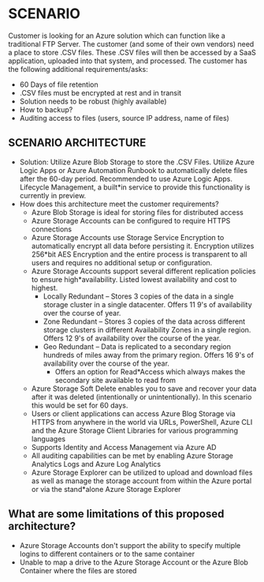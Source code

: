 # **SCENARIO**

Customer is looking for an Azure solution which can function like a traditional FTP Server.  The customer (and some of their own vendors) need a place to store .CSV files.  These .CSV files will then be accessed by a SaaS application, uploaded into that system, and processed.  The customer has the following additional requirements/asks:

* 60 Days of file retention
* .CSV files must be encrypted at rest and in transit
* Solution needs to be robust (highly available)
* How to backup?
* Auditing access to files (users, source IP address, name of files)

## **SCENARIO ARCHITECTURE**

* Solution:  Utilize Azure Blob Storage to store the .CSV Files.  Utilize Azure Logic Apps or Azure Automation Runbook to automatically delete files after the 60-day period.  Recommended to use Azure Logic Apps.  Lifecycle Management, a built*in service to provide this functionality is currently in preview.
* How does this architecture meet the customer requirements?
  * Azure Blob Storage is ideal for storing files for distributed access
  * Azure Storage Accounts can be configured to require HTTPS connections
  * Azure Storage Accounts use Storage Service Encryption to automatically encrypt all data before persisting it.  Encryption utilizes 256*bit AES Encryption and the entire process is transparent to all users and requires no additional setup or configuration.
  * Azure Storage Accounts support several different replication policies to ensure high*availability.  Listed lowest availability and cost to highest.
    * Locally Redundant – Stores 3 copies of the data in a single storage cluster in a single datacenter.   Offers 11 9&#39;s of availability over the course of year.
    * Zone Redundant – Stores 3 copies of the data across different storage clusters in different Availability Zones in a single region.  Offers 12 9&#39;s of availability over the course of the year.
    * Geo Redundant – Data is replicated to a secondary region hundreds of miles away from the primary region.  Offers 16 9&#39;s of availability over the course of the year.
      * Offers an option for Read*Access which always makes the secondary site available to read from
  * Azure Storage Soft Delete enables you to save and recover your data after it was deleted (intentionally or unintentionally).  In this scenario this would be set for 60 days.
  * Users or client applications can access Azure Blog Storage via HTTPS from anywhere in the world via URLs, PowerShell, Azure CLI and the Azure Storage Client Libraries for various programming languages
  * Supports Identity and Access Management via Azure AD
  * All auditing capabilities can be met by enabling Azure Storage Analytics Logs and Azure Log Analytics
  * Azure Storage Explorer can be utilized to upload and download files as well as manage the storage account from within the Azure portal or via the stand*alone Azure Storage Explorer

## **What are some limitations of this proposed architecture?**

* Azure Storage Accounts don&#39;t support the ability to specify multiple logins to different containers or to the same container
* Unable to map a drive to the Azure Storage Account or the Azure Blob Container where the files are stored